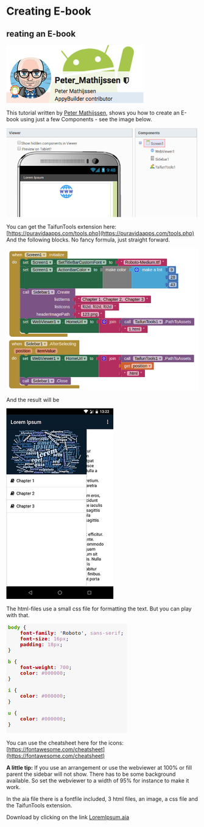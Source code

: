 # Creating E-book

## reating an E-book

![Contributed by: Peter Mathijseen](../.gitbook/assets/image%20%2859%29.png)

This tutorial written by [Peter Mathijssen](http://community.appybuilder.com/u/peter_mathijssen/summary), shows you how to create an E-book using just a few Components - see the image below. 

![](../.gitbook/assets/image%20%2812%29.png)

You can get the TaifunTools extension here: [https://puravidaapps.com/tools.php](https://puravidaapps.com/tools.php) And the following blocks. No fancy formula, just straight forward.

![](../.gitbook/assets/image%20%2826%29.png)

And the result will be

![](../.gitbook/assets/image%20%2842%29.png)

The html-files use a small css file for formatting the text. But you can play with that.

![](../.gitbook/assets/image%20%2866%29.png)

You can use the cheatsheet here for the icons: [https://fontawesome.com/cheatsheet](https://fontawesome.com/cheatsheet)

**A little tip:** If you use an arrangement or use the webviewer at 100% or fill parent the sidebar will not show. There has to be some background available. So set the webviewer to a width of 95% for instance to make it work.

In the aia file there is a fontfile included, 3 html files, an image, a css file and the TaifunTools extension.

Download by clicking on the link [LoremIpsum.aia](http://community.appybuilder.com/uploads/default/original/2X/3/3a4b69edcdcd949a8c22dd4b7e8b8a104e8d383c.aia)



